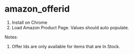 # amazon_offerid

1. Install on Chrome
2. Load Amazon Product Page. Values should auto populate.


Notes:
1. Offer Ids are only available for items that are In Stock. 
